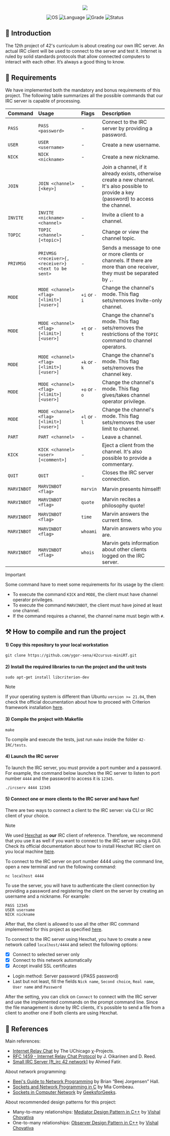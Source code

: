 <p align="center">
    <img src="https://github.com/ygor-sena/42cursus-ft-irc/assets/102881479/51bb7248-3bc7-4fb0-9e41-c71bedb7b3d4">
</p>

<p align="center">
    <img src="https://img.shields.io/badge/OS-Linux-blue" alt="OS">
    <img src="https://img.shields.io/badge/Language-C%2B%2B98-blue.svg" alt="Language">
    <img src="https://img.shields.io/badge/Grade-125%2F125-brightgreen.svg" alt="Grade">
    <img src="https://img.shields.io/badge/Status-Completed-brightgreen.svg" alt="Status">
</p>


📣 Introduction
---------------
The 12th project of 42's curriculum is about creating our own IRC server. An actual IRC client will be used to connect to the server and test it. Internet is ruled by solid standards protocols that allow connected computers to interact with each other. It’s always a good thing to know.

📜 Requirements
---------------

We have implemented both the mandatory and bonus requirements of this project. The following table summarizes all the possible commands that our IRC server is capable of processing.

|Command|Usage|Flags|Description|
|:--|:--|:--|:--|
|`PASS`| `PASS <password> `|- |Connect to the IRC server by providing a password.|
|`USER`| `USER <username> `| - | Create a new username. |
|`NICK`|`NICK <nickname> ` | - | Create a new nickname.|
|`JOIN`|`JOIN <channel> [<key>]` | - | Join a channel, if it already exists, otherwise create a new channel. It's also possible to provide a key (password) to access the channel.|
|`INVITE`|`INVITE <nickname> <channel>` | - | Invite a client to a channel.|
|`TOPIC`| `TOPIC <channel> [<topic>]`| - | Change or view the channel topic.|
|`PRIVMSG`| `PRIVMSG <receiver>{,<receiver>} <text to be sent>`| - | Sends a message to one or more clients or channels. If there are more than one receiver, they must be separated by `,`.| 
|`MODE`| `MODE <channel> <flag> [<limit>] [<user>]`| `+i` or `-i` | Change the channel's mode. This flag sets/removes Invite-only channel.|
|`MODE`| `MODE <channel> <flag> [<limit>] [<user>]`| `+t` or `-t` | Change the channel's mode. This flag sets/removes the restrictions of the `TOPIC` command to channel operators. |
|`MODE`| `MODE <channel> <flag> [<limit>] [<user>]`| `+k` or `-k` | Change the channel's mode. This flag sets/removes the channel key. |
|`MODE`| `MODE <channel> <flag> [<limit>] [<user>]`| `+o` or `-o` | Change the channel's mode. This flag gives/takes channel operator privilege. |
|`MODE`| `MODE <channel> <flag> [<limit>] [<user>]`| `+l` or `-l` | Change the channel's mode. This flag sets/removes the user limit to channel. |
|`PART`| `PART <channel>`| - | Leave a channel.|
|`KICK`| `KICK <channel> <user> [<comment>]`| - | Eject a client from the channel. It's also possible to provide a commentary.|
|`QUIT`| `QUIT`| - | Closes the IRC server connection.|
|`MARVINBOT`| `MARVINBOT <flag>` |`marvin`| Marvin presents himself!|
|`MARVINBOT`| `MARVINBOT <flag>`| `quote` | Marvin recites a philosophy quote!|
|`MARVINBOT`| `MARVINBOT <flag>`| `time` | Marvin answers the current time.|
|`MARVINBOT`| `MARVINBOT <flag>`| `whoami` | Marvin answers who you are.|
|`MARVINBOT`| `MARVINBOT <flag>` |`whois` | Marvin gets information about other clients logged on the IRC server.|

>[!IMPORTANT]
> Some command have to meet some requirements for its usage by the client:
> - To execute the command `KICK` and `MODE`, the client must have channel operator privileges.
> - To execute the command `MARVINBOT`, the client must have joined at least one channel.
> - If the command requires a channel, the channel name must begin with `#`.

⚒️ How to compile and run the project
-------------------------------------

#### 1) Copy this repository to your local workstation

```
git clone https://github.com/ygor-sena/42cursus-miniRT.git
```

#### 2) Install the required libraries to run the project and the unit tests

```
sudo apt-get install libcriterion-dev
```

>[!NOTE]
>If your operating system is different than Ubuntu `version >= 21.04`, then check the official documentation about how to proceed with Criterion framework installation [here](https://github.com/Snaipe/Criterion.git).

#### 3) Compile the project with Makefile

```
make
```

To compile and execute the tests, just run `make` inside the folder `42-IRC/tests`.

#### 4) Launch the IRC server

To launch the IRC server, you must provide a port number and a password. For example, the command below launches the IRC server to listen to port number `4444` and the password to access it is `12345`.

```
./ircserv 4444 12345
```

#### 5) Connect one or more clients to the IRC server and have fun!

There are two ways to connect a client to the IRC server: via CLI or IRC client of your choice. 

> [!NOTE]
> We used [Hexchat](https://hexchat.github.io/) as **our** IRC client of reference. Therefore, we recommend that you use it as well if you want to connect to the IRC server using a GUI. Check its official documentation about how to install Hexchat IRC client on you local machine [here](https://hexchat.github.io/downloads.html).

To connect to the IRC server on port number 4444 using the command line, open a new terminal and run the following command:

```
nc localhost 4444
```

To use the server, you will have to authenticate the client connection by providing a password and registering the client on the server by creating an username and a nickname. For example:

```
PASS 12345
USER username
NICK nickname
```

After that, the client is allowed to use all the other IRC command implemented for this project as specified [here](https://github.com/ygor-sena/42cursus-ft-irc?tab=readme-ov-file#-requirements).

To connect to the IRC server using Hexchat, you have to create a new network called `localhost/4444` and select the following options:
- [X] Connect to selected server only
- [X] Connect to this network automatically
- [X] Accept invalid SSL certificates
- Login method: Server password (/PASS password)
- Last but not least, fill the fields `Nick name`, `Second choice`, `Real name`, `User name` and `Password`

After the setting, you can click on `Connect` to connect with the IRC server and use the implemented commands on the prompt command line. Since the file management is done by IRC clients, it's possible to send a file from a client to another one if both clients are using Hexchat.

📖 References
--------------

Main references:
- [Internet Relay Chat](https://chi.cs.uchicago.edu/chirc/irc.html) by The UChicago χ-Projects.
- [RFC 1459 - Internet Relay Chat Protocol](https://datatracker.ietf.org/doc/html/rfc1459#section-4.2.7) by J. Oikarinen and D. Reed.
- [Small IRC Server \[ft_irc 42 network\]](https://medium.com/@afatir.ahmedfatir/small-irc-server-ft-irc-42-network-7cee848de6f9) by Ahmed Fatir.

About network programming:
- [Beej's Guide to Network Programming](https://beej.us/guide/bgnet/html/split-wide/index.html) by Brian “Beej Jorgensen” Hall.
- [Sockets and Network Programming in C](https://www.codequoi.com/en/sockets-and-network-programming-in-c/) by Mia Combeau.
- [Sockets in Computer Network](https://www.geeksforgeeks.org/socket-in-computer-network/) by [GeeksforGeeks](https://www.geeksforgeeks.org/).

About recommended design patterns for this project:
- Many-to-many relationships: [Mediator Design Pattern in C++](https://www.vishalchovatiya.com/mediator-design-pattern-in-modern-cpp/) by [Vishal Chovativa](https://www.vishalchovatiya.com/)
- One-to-many relationships: [Observer Design Pattern in C++](https://www.vishalchovatiya.com/observer-design-pattern-in-modern-cpp/) by [Vishal Chovativa](https://www.vishalchovatiya.com/)
